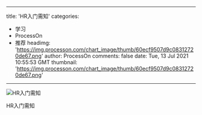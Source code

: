 
---
title: 'HR入门需知'
categories: 
 - 学习
 - ProcessOn
 - 推荐
headimg: 'https://img.processon.com/chart_image/thumb/60ecf9507d9c08312720de67.png'
author: ProcessOn
comments: false
date: Tue, 13 Jul 2021 10:55:53 GMT
thumbnail: 'https://img.processon.com/chart_image/thumb/60ecf9507d9c08312720de67.png'
---

<div>   
<img class="thumb" alt="HR入门需知" src="https://img.processon.com/chart_image/thumb/60ecf9507d9c08312720de67.png" referrerpolicy="no-referrer">
<p>HR入门需知</p>  
</div>
            